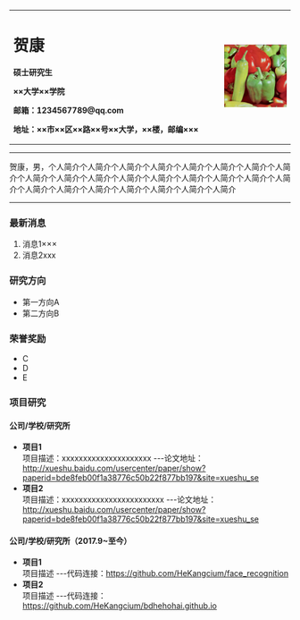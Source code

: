 <div>
<table border="0">
  <tr>
    <td width="75%">
      <h1>贺康</h1>
      <p><b>硕士研究生</b></p>
      <p><b>××大学××学院</b></p>
      <p><b>邮箱：1234567789@qq.com</b></p>
      <p><b>地址：××市××区××路××号××大学，××楼，邮编×××</b></p>
    </td>
    <td width="25%">
      <img src="/pepper.bmp" width="100%">
    </td>
  </tr>
</table>
</div>

---

贺康，男，个人简介个人简介个人简介个人简介个人简介个人简介个人简介个人简介个人简介个人简介个人简介个人简介个人简介个人简介个人简介个人简介个人简介个人简介个人简介个人简介个人简介个人简介个人简介个人简介

---

### 最新消息
1. 消息1×××
2. 消息2xxx

### 研究方向
- 第一方向A
- 第二方向B

### 荣誉奖励
- C
- D
- E

### 项目研究
#### 公司/学校/研究所
- **项目1**  
项目描述：xxxxxxxxxxxxxxxxxxxxx
---论文地址：http://xueshu.baidu.com/usercenter/paper/show?paperid=bde8feb00f1a38776c50b22f877bb197&site=xueshu_se
- **项目2**  
项目描述：xxxxxxxxxxxxxxxxxxxxxxxx
---论文地址：http://xueshu.baidu.com/usercenter/paper/show?paperid=bde8feb00f1a38776c50b22f877bb197&site=xueshu_se

#### 公司/学校/研究所（2017.9~至今）
- **项目1**  
项目描述
---代码连接：https://github.com/HeKangcium/face_recognition
- **项目2**  
项目描述
---代码连接：https://github.com/HeKangcium/bdhehohai.github.io
